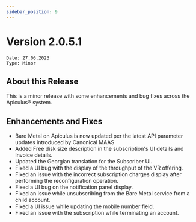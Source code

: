 ```yaml
---
sidebar_position: 9
---
```

# Version 2.0.5.1
```
Date: 27.06.2023
Type: Minor
```

## About this Release

This is a minor release with some enhancements and bug fixes across the Apiculus® system.

## Enhancements and Fixes

- Bare Metal on Apiculus is now updated per the latest API parameter updates introduced by Canonical MAAS
- Added Free disk size description in the subscription's UI details and Invoice details.
- Updated the Georgian translation for the Subscriber UI.
- Fixed a UI bug with the display of the throughput of the VR offering.
- Fixed an issue with the incorrect subscription charges display after performing the reconfiguration operation.
- Fixed a UI bug on the notification panel display.
- Fixed an issue while unsubscribing from the Bare Metal service from a child account.
- Fixed a UI issue while updating the mobile number field.
- Fixed an issue with the subscription while terminating an account.





